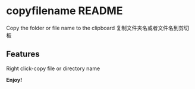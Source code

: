 # copyfilename README

Copy the folder or file name to the clipboard
复制文件夹名或者文件名到剪切板

## Features

Right click-copy file or directory name

**Enjoy!**
